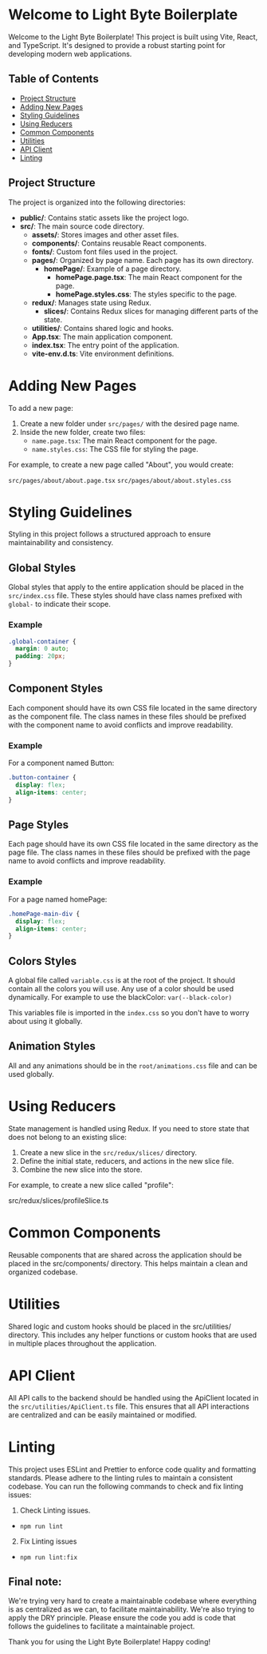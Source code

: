 # Welcome to Light Byte Boilerplate

Welcome to the Light Byte Boilerplate! This project is built using Vite, React, and TypeScript. It's designed to provide a robust starting point for developing modern web applications.

## Table of Contents

- [Project Structure](#project-structure)
- [Adding New Pages](#adding-new-pages)
- [Styling Guidelines](#styling-guidelines)
- [Using Reducers](#using-reducers)
- [Common Components](#common-components)
- [Utilities](#utilities)
- [API Client](#api-client)
- [Linting](#linting)

## Project Structure

The project is organized into the following directories:

- **public/**: Contains static assets like the project logo.
- **src/**: The main source code directory.
  - **assets/**: Stores images and other asset files.
  - **components/**: Contains reusable React components.
  - **fonts/**: Custom font files used in the project.
  - **pages/**: Organized by page name. Each page has its own directory.
    - **homePage/**: Example of a page directory.
      - **homePage.page.tsx**: The main React component for the page.
      - **homePage.styles.css**: The styles specific to the page.
  - **redux/**: Manages state using Redux.
    - **slices/**: Contains Redux slices for managing different parts of the state.
  - **utilities/**: Contains shared logic and hooks.
  - **App.tsx**: The main application component.
  - **index.tsx**: The entry point of the application.
  - **vite-env.d.ts**: Vite environment definitions.

# Adding New Pages

To add a new page:

1. Create a new folder under `src/pages/` with the desired page name.
2. Inside the new folder, create two files:
   - `name.page.tsx`: The main React component for the page.
   - `name.styles.css`: The CSS file for styling the page.

For example, to create a new page called "About", you would create:

`src/pages/about/about.page.tsx`
`src/pages/about/about.styles.css`

# Styling Guidelines

Styling in this project follows a structured approach to ensure maintainability and consistency.

## Global Styles

Global styles that apply to the entire application should be placed in the `src/index.css` file. These styles should have class names prefixed with `global-` to indicate their scope.

### Example

```css
.global-container {
  margin: 0 auto;
  padding: 20px;
}
```

## Component Styles
Each component should have its own CSS file located in the same directory as the component file. The class names in these files should be prefixed with the component name to avoid conflicts and improve readability.

### Example
For a component named Button:

```css
.button-container {
  display: flex;
  align-items: center;
}
```

## Page Styles
Each page should have its own CSS file located in the same directory as the page file. The class names in these files should be prefixed with the page name to avoid conflicts and improve readability.

### Example
For a page named homePage:

```css
.homePage-main-div {
  display: flex;
  align-items: center;
}
```


## Colors Styles
A global file called `variable.css` is at the root of the project. It should contain all the colors you will use. 
Any use of a color should be used dynamically. For example to use the blackColor: 
 `var(--black-color)`

 This variables file is imported in the `index.css` so you don't have to worry about using it globally.

## Animation Styles
All and any animations should be in the `root/animations.css` file and can be used globally. 



# Using Reducers

State management is handled using Redux. If you need to store state that does not belong to an existing slice:

1. Create a new slice in the `src/redux/slices/` directory.
2. Define the initial state, reducers, and actions in the new slice file.
3. Combine the new slice into the store.

For example, to create a new slice called "profile":

src/redux/slices/profileSlice.ts


# Common Components

Reusable components that are shared across the application should be placed in the src/components/ directory. This helps maintain a clean and organized codebase.

# Utilities

Shared logic and custom hooks should be placed in the src/utilities/ directory. This includes any helper functions or custom hooks that are used in multiple places throughout the application.

# API Client

All API calls to the backend should be handled using the ApiClient located in the `src/utilities/ApiClient.ts` file. This ensures that all API interactions are centralized and can be easily maintained or modified.

# Linting
This project uses ESLint and Prettier to enforce code quality and formatting standards. Please adhere to the linting rules to maintain a consistent codebase. 
You can run the following commands to check and fix linting issues:

1. Check Linting issues.
  - `npm run lint`
2. Fix Linting issues
  - `npm run lint:fix`

## Final note: 
We're trying very hard to create a maintainable codebase where everything is as centralized as we can, to facilitate maintainability. 
We're also trying to apply the DRY principle. 
Please ensure the code you add is code that follows the guidelines to facilitate a maintainable project. 


Thank you for using the Light Byte Boilerplate! Happy coding!
